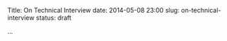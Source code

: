 Title: On Technical Interview
date: 2014-05-08 23:00
slug: on-technical-interview
status: draft

...
